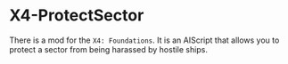 # X4-ProtectSector
There is a mod for the `X4: Foundations`. It is an AIScript that allows you to protect a sector from being harassed by hostile ships.
